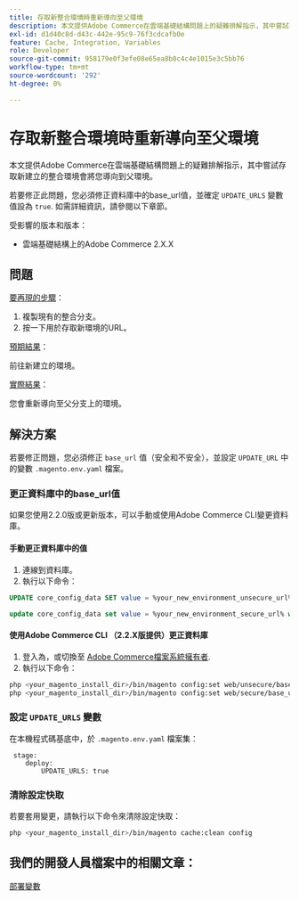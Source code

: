 ```yaml
---
title: 存取新整合環境時重新導向至父環境
description: 本文提供Adobe Commerce在雲端基礎結構問題上的疑難排解指示，其中嘗試存取新建立的整合環境會將您導向到父環境。
exl-id: d1d40c8d-d43c-442e-95c9-76f3cdcafb0e
feature: Cache, Integration, Variables
role: Developer
source-git-commit: 958179e0f3efe08e65ea8b0c4c4e1015e3c5bb76
workflow-type: tm+mt
source-wordcount: '292'
ht-degree: 0%

---
```


# 存取新整合環境時重新導向至父環境

本文提供Adobe Commerce在雲端基礎結構問題上的疑難排解指示，其中嘗試存取新建立的整合環境會將您導向到父環境。

若要修正此問題，您必須修正資料庫中的base\_url值，並確定 `UPDATE_URLS` 變數值設為 `true`. 如需詳細資訊，請參閱以下章節。

受影響的版本和版本：

* 雲端基礎結構上的Adobe Commerce 2.X.X

## 問題

<u>要再現的步驟</u>：

1. 複製現有的整合分支。
1. 按一下用於存取新環境的URL。

<u>預期結果</u>：

前往新建立的環境。

<u>實際結果</u>：

您會重新導向至父分支上的環境。

## 解決方案

若要修正問題，您必須修正 `base_url` 值（安全和不安全），並設定 `UPDATE_URL` 中的變數 `.magento.env.yaml` 檔案。

### 更正資料庫中的base\_url值

如果您使用2.2.0版或更新版本，可以手動或使用Adobe Commerce CLI變更資料庫。

#### 手動更正資料庫中的值

1. 連線到資料庫。
1. 執行以下命令：

```sql
UPDATE core_config_data SET value = %your_new_environment_unsecure_url% WHERE path="web/unsecure/base_url"
```

```sql
update core_config_data set value = %your_new_environment_secure_url% where path="web/secure/base_url"
```

#### 使用Adobe Commerce CLI （2.2.X版提供）更正資料庫

1. 登入為，或切換至 [Adobe Commerce檔案系統擁有者](https://experienceleague.adobe.com/docs/commerce-operations/installation-guide/prerequisites/web-server/apache.html).
1. 執行以下命令：

```bash
php <your_magento_install_dir>/bin/magento config:set web/unsecure/base_url http://example.com
php <your_magento_install_dir>/bin/magento config:set web/secure/base_url https://example.com
```

### 設定 `UPDATE_URLS` 變數

在本機程式碼基底中，於 `.magento.env.yaml` 檔案集：

```
 stage:
    deploy:
        UPDATE_URLS: true
```

### 清除設定快取

若要套用變更，請執行以下命令來清除設定快取：

```bash
php <your_magento_install_dir>/bin/magento cache:clean config
```

## 我們的開發人員檔案中的相關文章：

[部署變數](https://experienceleague.adobe.com/docs/commerce-cloud-service/user-guide/configure/env/stage/variables-deploy.html)
